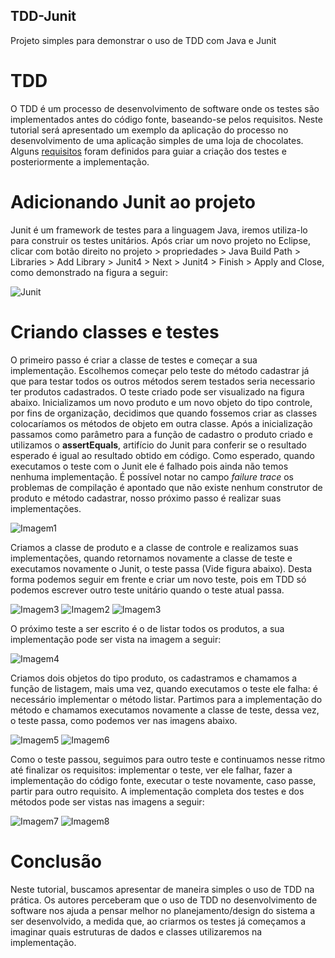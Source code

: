 ## TDD-Junit
 Projeto simples para demonstrar o uso de TDD com Java e Junit

# TDD
 O TDD é um processo de desenvolvimento de software onde os testes são implementados antes do código fonte, baseando-se pelos requisitos. Neste tutorial será apresentado um exemplo da aplicação do processo no desenvolvimento de uma aplicação simples de uma loja de chocolates. Alguns [requisitos](https://github.com/RaquelCouto/TDD-Junit/blob/main/Requisitos.pdf) foram definidos para guiar a criação dos testes e posteriormente a implementação.
 
# Adicionando Junit ao projeto
Junit é um framework de testes para a linguagem Java, iremos utiliza-lo para construir os testes unitários. Após criar um novo projeto no Eclipse, clicar com botão direito no projeto > propriedades > Java Build Path > Libraries > Add Library > Junit4 > Next > Junit4 > Finish > Apply and Close, como demonstrado na figura a seguir:

![Junit](https://github.com/RaquelCouto/TDD-Junit/blob/main/Imagens/addJunit.png)

# Criando classes e testes

O primeiro passo é criar a classe de testes e começar a sua implementação. Escolhemos começar pelo teste do método cadastrar já que para testar todos os outros métodos serem testados seria necessario ter produtos cadastrados. O teste criado pode ser visualizado na figura abaixo. Inicializamos um novo produto e um novo objeto do tipo controle, por fins de organização, decidimos que quando fossemos criar as classes colocaríamos os métodos de objeto em outra classe. Após a inicialização passamos como parâmetro para a função de cadastro o produto criado e utilizamos o **assertEquals**, artifício do Junit para conferir se o resultado esperado é igual ao resultado obtido em código. Como esperado, quando executamos o teste com o Junit ele é falhado pois ainda não temos nenhuma implementação. É possível notar no campo *failure trace* os problemas de compilação é apontado que não existe nenhum construtor de produto e método cadastrar, nosso próximo passo é realizar suas implementações.
 
 ![Imagem1](https://github.com/RaquelCouto/TDD-Junit/blob/main/Imagens/01-Test.PNG)
 
Criamos a classe de produto e a classe de controle e realizamos suas implementações, quando retornamos novamente a classe de teste e executamos novamente o Junit, o teste passa (Vide figura abaixo). Desta forma podemos seguir em frente e criar um novo teste, pois em TDD só podemos escrever outro teste unitário quando o teste atual passa. 
 
![Imagem3](https://github.com/RaquelCouto/TDD-Junit/blob/main/Imagens/02-Produto.PNG)
![Imagem2](https://github.com/RaquelCouto/TDD-Junit/blob/main/Imagens/02-Main.PNG)
![Imagem3](https://github.com/RaquelCouto/TDD-Junit/blob/main/Imagens/02-Test.PNG)

O próximo teste a ser escrito é o de listar todos os produtos, a sua implementação pode ser vista na imagem a seguir:

![Imagem4](https://github.com/RaquelCouto/TDD-Junit/blob/main/Imagens/03-Test.PNG)

Criamos dois objetos do tipo produto, os cadastramos e chamamos a função de listagem, mais uma vez, quando executamos o teste ele falha: é necessário implementar o método listar. Partimos para a implementação do método e chamamos executamos novamente a classe de teste, dessa vez, o teste passa, como podemos ver nas imagens abaixo.

![Imagem5](https://github.com/RaquelCouto/TDD-Junit/blob/main/Imagens/04-Main.PNG)
![Imagem6](https://github.com/RaquelCouto/TDD-Junit/blob/main/Imagens/04-Test.PNG)

 Como o teste passou, seguimos para outro teste e continuamos nesse ritmo até finalizar os requisitos: implementar o teste, ver ele falhar, fazer a implementação do código fonte, executar o teste novamente, caso passe, partir para outro requisito. A implementação completa dos testes e dos métodos pode ser vistas nas imagens a seguir:
 
![Imagem7](https://github.com/RaquelCouto/TDD-Junit/blob/main/Imagens/10-Main.PNG)
![Imagem8](https://github.com/RaquelCouto/TDD-Junit/blob/main/Imagens/10-Test.PNG)

# Conclusão

Neste tutorial, buscamos apresentar de maneira simples o uso de TDD na prática. Os autores perceberam que o uso de TDD no desenvolvimento de software nos ajuda a pensar melhor no planejamento/design do sistema a ser desenvolvido, a medida que, ao criarmos os testes já começamos a imaginar quais estruturas de dados e classes utilizaremos na implementação.

